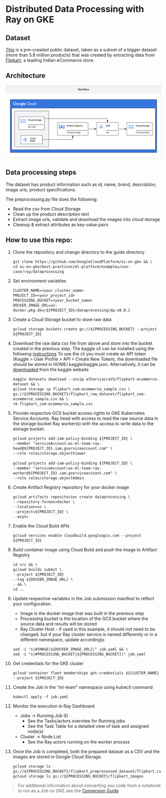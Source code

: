 # Distributed Data Processing with Ray on GKE

## Dataset

[This](https://www.kaggle.com/datasets/PromptCloudHQ/flipkart-products) is a pre-crawled public dataset, taken as a subset of a bigger dataset (more than 5.8 million products) that was created by extracting data from [Flipkart](https://www.flipkart.com/), a leading Indian eCommerce store.

## Architecture

![DataPreprocessing](/best-practices/ml-platform/docs/images/ray-dataprocessing-workflow.png)

## Data processing steps

The dataset has product information such as id, name, brand, description, image urls, product specifications.

The preprocessing.py file does the following:

- Read the csv from Cloud Storage
- Clean up the product description text
- Extract image urls, validate and download the images into cloud storage
- Cleanup & extract attributes as key-value pairs

## How to use this repo:

1. Clone the repository and change directory to the guide directory

   ```
   git clone https://github.com/GoogleCloudPlatform/ai-on-gke && \
   cd ai-on-gke/best-practices/ml-platform/examples/use-case/ray/dataprocessing
   ```

1. Set environment variables

   ```
   CLUSTER_NAME=<your_cluster_name>
   PROJECT_ID=<your_project_id>
   PROCESSING_BUCKET=<your_bucket_name>
   DOCKER_IMAGE_URL=us-docker.pkg.dev/${PROJECT_ID}/dataprocessing/dp:v0.0.1
   ```

1. Create a Cloud Storage bucket to store raw data

   ```
   gcloud storage buckets create gs://${PROCESSING_BUCKET} --project ${PROJECT_ID}
   ```

1. Download the raw data csv file from above and store into the bucket created in the previous step.
   The kaggle cli can be installed using the following [instructions](https://github.com/Kaggle/kaggle-api#installation)
   To use the cli you must create an API token (Kaggle > User Profile > API > Create New Token), the downloaded file should be stored in HOME/.kaggle/kaggle.json.
   Alternatively, it can be [downloaded](https://www.kaggle.com/datasets/atharvjairath/flipkart-ecommerce-dataset) from the kaggle website

   ```
   kaggle datasets download --unzip atharvjairath/flipkart-ecommerce-dataset && \
   gcloud storage cp flipkart_com-ecommerce_sample.csv \
   gs://${PROCESSING_BUCKET}/flipkart_raw_dataset/flipkart_com-ecommerce_sample.csv && \
   rm flipkart_com-ecommerce_sample.csv
   ```

1. Provide respective GCS bucket access rights to GKE Kubernetes Service Accounts.
   Ray head with access to read the raw source data in the storage bucket
   Ray worker(s) with the access to write data to the storage bucket.

   ```
   gcloud projects add-iam-policy-binding ${PROJECT_ID} \
   --member "serviceAccount:wi-ml-team-ray-head@${PROJECT_ID}.iam.gserviceaccount.com" \
   --role roles/storage.objectViewer

   gcloud projects add-iam-policy-binding ${PROJECT_ID} \
   --member "serviceAccount:wi-ml-team-ray-worker@${PROJECT_ID}.iam.gserviceaccount.com" \
   --role roles/storage.objectAdmin
   ```

1. Create Artifact Registry repository for your docker image

   ```
   gcloud artifacts repositories create dataprocessing \
   --repository-format=docker \
   --location=us \
   --project=${PROJECT_ID} \
   --async
   ```

1. Enable the Cloud Build APIs

   ```
   gcloud services enable cloudbuild.googleapis.com --project ${PROJECT_ID}
   ```

1. Build container image using Cloud Build and push the image to Artifact Registry

   ```
   cd src && \
   gcloud builds submit \
   --project ${PROJECT_ID}
   --tag ${DOCKER_IMAGE_URL} \
   . && \
   cd ..
   ```

1. Update respective variables in the Job submission manifest to reflect your configuration.

   - Image is the docker image that was built in the previous step
   - Processing bucket is the location of the GCS bucket where the source data and results will be stored
   - Ray Cluster Host - if used in this example, it should not need to be changed, but if your Ray cluster service is named differently or in a different namespace, update accordingly.

   ```
   sed -i "s|#IMAGE|${DOCKER_IMAGE_URL}|" job.yaml && \
   sed -i "s|#PROCESSING_BUCKET|${PROCESSING_BUCKET}|" job.yaml
   ```

1. Get credentials for the GKE cluster

   ```
   gcloud container fleet memberships get-credentials ${CLUSTER_NAME} --project ${PROJECT_ID}
   ```

1. Create the Job in the “ml-team” namespace using kubectl command

   ```
   kubectl apply -f job.yaml
   ```

1. Monitor the execution in Ray Dashboard

   - Jobs -> Running Job ID
     - See the Tasks/actors overview for Running jobs
     - See the Task Table for a detailed view of task and assigned node(s)
   - Cluster -> Node List
     - See the Ray actors running on the worker process

1. Once the Job is completed, both the prepared dataset as a CSV and the images are stored in Google Cloud Storage.

   ```
   gcloud storage ls gs://${PROCESSING_BUCKET}/flipkart_preprocessed_dataset/flipkart.csv
   gcloud storage ls gs://${PROCESSING_BUCKET}/flipkart_images
   ```

> For additional information about converting you code from a notebook to run as a Job on GKE see the [Conversion Guide](CONVERSION.md)

